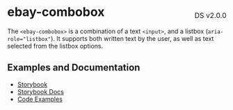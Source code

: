 <h1 style="display: flex; justify-content: space-between; align-items: center;">
    <span>
        ebay-combobox
    </span>
    <span style="font-weight: normal; font-size: medium; margin-bottom: -15px;">
        DS v2.0.0
    </span>
</h1>

The `<ebay-combobox>` is a combination of a text `<input>`, and a listbox (`aria-role="listbox"`). It supports both written text by the user, as well as text selected from the listbox options.

## Examples and Documentation

- [Storybook](https://ebay.github.io/ebayui-core/?path=/story/form-input-ebay-combobox)
- [Storybook Docs](https://ebay.github.io/ebayui-core/?path=/docs/form-input-ebay-combobox)
- [Code Examples](https://github.com/eBay/ebayui-core/tree/master/src/components/ebay-combobox/examples)
